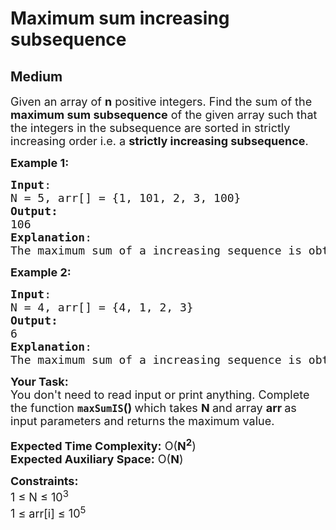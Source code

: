 # Maximum sum increasing subsequence
## Medium
<div class="problems_problem_content__Xm_eO" bis_skin_checked="1"><p><span style="font-size: 18px;">Given an array of <strong>n</strong> positive integers. Find the sum of the <strong>maximum sum subsequence</strong> of the given array such that the integers in the subsequence are sorted in strictly increasing order i.e. a <strong>strictly increasing subsequence</strong>.&nbsp;</span></p>
<p><span style="font-size: 18px;"><strong>Example 1:</strong></span></p>
<pre><span style="font-size: 18px;"><strong>Input</strong>: <br>N = 5, arr[] = {1, 101, 2, 3, 100} 
<strong>Output:</strong> <br>106
<strong>Explanation</strong>:<br>The maximum sum of a increasing sequence is obtained from {1, 2, 3, 100},</span></pre>
<p><span style="font-size: 18px;"><strong>Example 2:</strong></span></p>
<pre><span style="font-size: 18px;"><strong>Input</strong>: <br>N = 4, arr[] = {4, 1, 2, 3}
<strong>Output:</strong> <br>6
<strong>Explanation</strong>:<br>The maximum sum of a increasing sequence is obtained from {1, 2, 3}.</span></pre>
<p><span style="font-size: 18px;"><strong>Your Task:&nbsp;&nbsp;</strong><br>You don't need to read input or print anything. Complete the function <strong><code>maxSumIS</code>()&nbsp;</strong>which takes <strong>N </strong>and array <strong>arr </strong>as input parameters and returns the maximum value.</span></p>
<p><span style="font-size: 18px;"><strong>Expected Time Complexity:</strong> O(<strong>N<sup>2</sup></strong>)<br><strong>Expected Auxiliary Space:</strong> O(<strong>N</strong>)</span></p>
<p><span style="font-size: 18px;"><strong>Constraints:</strong><br>1 ≤ N ≤ 10<sup>3</sup></span><br><span style="font-size: 18px;">1 ≤ arr[i] ≤ 10<sup>5</sup></span></p></div>
